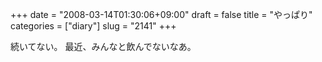 +++
date = "2008-03-14T01:30:06+09:00"
draft = false
title = "やっぱり"
categories = ["diary"]
slug = "2141"
+++

続いてない。
最近、みんなと飲んでないなあ。
